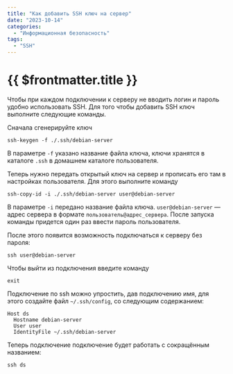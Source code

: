 ```yaml
---
title: "Как добавить SSH ключ на сервер"
date: "2023-10-14"
categories:
  - "Информационная безопасность"
tags:
  - "SSH"
---
```


# {{ $frontmatter.title }}

Чтобы при каждом подключении к серверу не вводить логин и пароль удобно использовать SSH. Для того чтобы добавить SSH ключ выполните следующие команды.

Сначала сгенерируйте ключ

```
ssh-keygen -f ./.ssh/debian-server
```

В параметре `-f` указано название файла ключа, ключи хранятся в каталоге `.ssh` в домашнем каталоге пользователя.

Теперь нужно передать открытый ключ на сервер и прописать его там в настройках пользователя. Для этого выполните команду

```
ssh-copy-id -i ./.ssh/debian-server user@debian-server
```

В параметре `-i` передано название файла ключа. `user@debian-server` — адрес сервера в формате `пользователь@адрес_сервера`. После запуска команды придется один раз ввести пароль пользователя.

После этого появится возможность подключаться к серверу без пароля:

```
ssh user@debian-server
```

Чтобы выйти из подключения введите команду

```
exit
```

Подключение по ssh можно упростить, дав подключению имя, для этого создайте файл `~/.ssh/config`, со следующим содержанием:

```
Host ds
  Hostname debian-server
  User user
  IdentityFile ~/.ssh/debian-server
```

Теперь подключение подключение будет работать с сокращённым названием:

```
ssh ds
```